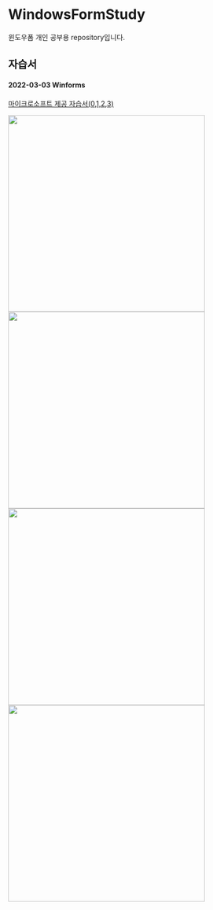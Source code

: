 # WindowsFormStudy
윈도우폼 개인 공부용 repository입니다.



## 자습서
#### 2022-03-03 Winforms
[마이크로소프트 제공 자습서(0,1,2,3)](https://docs.microsoft.com/ko-kr/visualstudio/ide/create-csharp-winform-visual-studio?toc=%2Fvisualstudio%2Fget-started%2Fcsharp%2Ftoc.json&bc=%2Fvisualstudio%2Fget-started%2Fcsharp%2Fbreadcrumb%2Ftoc.json&view=vs-2022)
<div>
<img src="https://user-images.githubusercontent.com/6614912/156520314-a8ca13b4-3a64-47a4-8b48-5442e98a7d40.png" width="400"/>
<img src="https://user-images.githubusercontent.com/6614912/156520180-aa15f098-c3c9-41b4-bfc3-70da1c01c266.png" width="400"/>
</div>

<div>
<img src="https://user-images.githubusercontent.com/6614912/156520117-1ee52c91-3f4c-4a9d-9bd9-d4e7cb24f544.png" width="400"/>
<img src="https://user-images.githubusercontent.com/6614912/156520442-e6633c3c-c19b-4753-8e58-8ecc1e5733f7.png" width="400"/>
</div>
